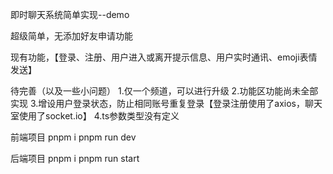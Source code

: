 即时聊天系统简单实现--demo

超级简单，无添加好友申请功能

现有功能，【登录、注册、用户进入或离开提示信息、用户实时通讯、emoji表情发送】

待完善（以及一些小问题）
1.仅一个频道，可以进行升级
2.功能区功能尚未全部实现
3.增设用户登录状态，防止相同账号重复登录【登录注册使用了axios，聊天室使用了socket.io】
4.ts参数类型没有定义

前端项目
pnpm i
pnpm run dev

后端项目
pnpm i 
pnpm run start
